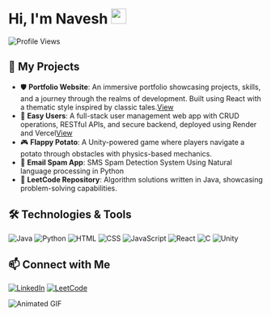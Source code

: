 # Hi, I'm Navesh <img src="https://raw.githubusercontent.com/MartinHeinz/MartinHeinz/master/wave.gif" width="30px"> 

![Profile Views](https://komarev.com/ghpvc/?username=Navesh-J&color=blue)

## 🚀 My Projects

- 🛡️ **Portfolio Website**: An immersive portfolio showcasing projects, skills, and a journey through the realms of development. Built using React with a thematic style inspired by classic tales.[View](https://navesh.vercel.app/)
- 📝 **Easy Users**: A full-stack user management web app with CRUD operations, RESTful APIs, and secure backend, deployed using Render and Vercel[View](https://easyusers.vercel.app/)
- 🎮 **Flappy Potato**: A Unity-powered game where players navigate a potato through obstacles with physics-based mechanics.
- 📧 **Email Spam App**: SMS Spam Detection System Using Natural language processing in Python
- 📝 **LeetCode Repository**: Algorithm solutions written in Java, showcasing problem-solving capabilities.


## 🛠️ Technologies & Tools
![Java](https://img.shields.io/badge/-Java-000?style=for-the-badge&logo=java)
![Python](https://img.shields.io/badge/-Python-000?style=for-the-badge&logo=python)
![HTML](https://img.shields.io/badge/-HTML-000?style=for-the-badge&logo=html5)
![CSS](https://img.shields.io/badge/-CSS-000?style=for-the-badge&logo=css3)
![JavaScript](https://img.shields.io/badge/-JavaScript-000?style=for-the-badge&logo=javascript)
![React](https://img.shields.io/badge/-React-000?style=for-the-badge&logo=react)
![C](https://img.shields.io/badge/-C-000?style=for-the-badge&logo=c)
![Unity](https://img.shields.io/badge/-Unity-000?style=for-the-badge&logo=unity)


## 📫 Connect with Me
[![LinkedIn](https://img.shields.io/badge/LinkedIn-blue?style=for-the-badge&logo=linkedin)](https://www.linkedin.com/in/navesh-jaiswal/)
[![LeetCode](https://img.shields.io/badge/-LeetCode-000?style=for-the-badge&logo=leetcode)](https://leetcode.com/u/NaveshJ/)

![Animated GIF](https://media.giphy.com/media/qgQUggAC3Pfv687qPC/giphy.gif)
